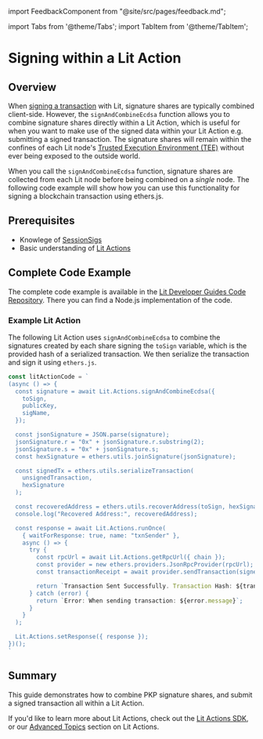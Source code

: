 import FeedbackComponent from "@site/src/pages/feedback.md";

import Tabs from '@theme/Tabs';
import TabItem from '@theme/TabItem';

# Signing within a Lit Action

## Overview

When [signing a transaction](../serverless-signing/quick-start#sign-a-transaction.md) with Lit, signature shares are typically combined client-side. However, the `signAndCombineEcdsa` function allows you to combine signature shares directly within a Lit Action, which is useful for when you want to make use of the signed data within your Lit Action e.g. submitting a signed transaction. The signature shares will remain within the confines of each Lit node's [Trusted Execution Environment (TEE)](../../resources/how-it-works#1-lit-nodes.md) without ever being exposed to the outside world. 

When you call the `signAndCombineEcdsa` function, signature shares are collected from each Lit node before being combined on a *single* node. The following code example will show how you can use this functionality for signing a blockchain transaction using ethers.js.

## Prerequisites

- Knowlege of [SessionSigs](../authentication/session-sigs/intro)
- Basic understanding of [Lit Actions](../serverless-signing/quick-start)

## Complete Code Example

The complete code example is available in the [Lit Developer Guides Code Repository](https://github.com/LIT-Protocol/developer-guides-code/tree/master/sign-and-combine-ecdsa/nodejs). There you can find a Node.js implementation of the code.

### Example Lit Action

The following Lit Action uses `signAndCombineEcdsa` to combine the signatures created by each share signing the `toSign` variable, which is the provided hash of a serialized transaction. We then serialize the transaction and sign it using `ethers.js`.

```jsx
const litActionCode = `
(async () => {
  const signature = await Lit.Actions.signAndCombineEcdsa({
    toSign,
    publicKey,
    sigName,
  });

  const jsonSignature = JSON.parse(signature);
  jsonSignature.r = "0x" + jsonSignature.r.substring(2);
  jsonSignature.s = "0x" + jsonSignature.s;
  const hexSignature = ethers.utils.joinSignature(jsonSignature);

  const signedTx = ethers.utils.serializeTransaction(
    unsignedTransaction,
    hexSignature
  );

  const recoveredAddress = ethers.utils.recoverAddress(toSign, hexSignature);
  console.log("Recovered Address:", recoveredAddress);

  const response = await Lit.Actions.runOnce(
    { waitForResponse: true, name: "txnSender" },
    async () => {
      try {
        const rpcUrl = await Lit.Actions.getRpcUrl({ chain });
        const provider = new ethers.providers.JsonRpcProvider(rpcUrl);
        const transactionReceipt = await provider.sendTransaction(signedTx);

        return `Transaction Sent Successfully. Transaction Hash: ${transactionReceipt.hash}`;
      } catch (error) {
        return `Error: When sending transaction: ${error.message}`;
      }
    }
  );

  Lit.Actions.setResponse({ response });
})();
`
```

## Summary
This guide demonstrates how to combine PKP signature shares, and submit a signed transaction all within a Lit Action.

If you'd like to learn more about Lit Actions, check out the [Lit Actions SDK](https://actions-docs.litprotocol.com/), or our [Advanced Topics](https://developer.litprotocol.com/category/advanced-topics-1) section on Lit Actions.

<FeedbackComponent/>
